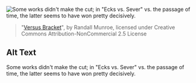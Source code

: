 ![Some works didn't make the cut; in "Ecks vs. Sever" vs. the passage of time, the latter seems to have won pretty decisively.](https://imgs.xkcd.com/comics/versus_bracket.png)
> "[Versus Bracket](https://xkcd.com/2230/)", by Randall Munroe, licensed under Creative Commons Attribution-NonCommercial 2.5 License

## Alt Text
Some works didn't make the cut; in "Ecks vs. Sever" vs. the passage of time, the latter seems to have won pretty decisively.
